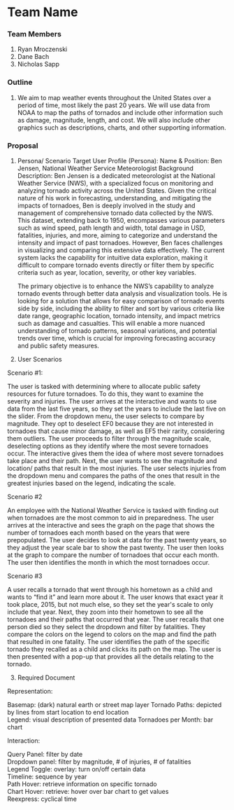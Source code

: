 # Team Name

### Team Members
1. Ryan Mroczenski
2. Dane Bach
3. Nicholas Sapp

### Outline 
1. We aim to map weather events throughout the United States over a period of time, most likely the past 20 years. We will use data from NOAA to map the paths of tornados and include other information such as damage, magnitude, length, and cost. We will also include other graphics such as descriptions, charts, and other supporting information. 

### Proposal
1. Persona/ Scenario 
    Target User Profile (Persona): Name & Position: Ben Jensen, National Weather Service Meteorologist Background Description: Ben Jensen is a dedicated meteorologist at the National Weather Service (NWS), with a specialized focus on monitoring and analyzing tornado activity across the United States. Given the critical nature of his work in forecasting, understanding, and mitigating the impacts of tornadoes, Ben is deeply involved in the study and management of comprehensive tornado data collected by the NWS. This dataset, extending back to 1950, encompasses various parameters such as wind speed, path length and width, total damage in USD, fatalities, injuries, and more, aiming to categorize and understand the intensity and impact of past tornadoes. However, Ben faces challenges in visualizing and comparing this extensive data effectively. The current system lacks the capability for intuitive data exploration, making it difficult to compare tornado events directly or filter them by specific criteria such as year, location, severity, or other key variables.
    
    The primary objective is to enhance the NWS’s capability to analyze tornado events through better data analysis and visualization tools. He is looking for a solution that allows for easy comparison of tornado events side by side, including the ability to filter and sort by various criteria like date range, geographic location, tornado intensity, and impact metrics such as damage and casualties. This will enable a more nuanced understanding of tornado patterns, seasonal variations, and potential trends over time, which is crucial for improving forecasting accuracy and public safety measures.

2. User Scenarios 

Scenario #1:  

The user is tasked with determining where to allocate public safety resources for future tornadoes. To do this, they want to examine the severity and injuries. The user arrives at the interactive and wants to use data from the last five years, so they set the years to include the last five on the slider. From the dropdown menu, the user selects to compare by magnitude. They opt to deselect EF0 because they are not interested in tornadoes that cause minor damage, as well as EF5 their rarity, considering them outliers. The user proceeds to filter through the magnitude scale, deselecting options as they identify where the most severe tornadoes occur. The interactive gives them the idea of where most severe tornadoes take place and their path. Next, the user wants to see the magnitude and location/ paths that result in the most injuries. The user selects injuries from the dropdown menu and compares the paths of the ones that result in the greatest injuries based on the legend, indicating the scale.  

Scenario #2 

An employee with the National Weather Service is tasked with finding out when tornadoes are the most common to aid in preparedness. The user arrives at the interactive and sees the graph on the page that shows the number of tornadoes each month based on the years that were prepopulated. The user decides to look at data for the past twenty years, so they adjust the year scale bar to show the past twenty. The user then looks at the graph to compare the number of tornadoes that occur each month. The user then identifies the month in which the most tornadoes occur.  

Scenario #3 

A user recalls a tornado that went through his hometown as a child and wants to “find it” and learn more about it. The user knows that exact year it took place, 2015, but not much else, so they set the year's scale to only include that year. Next, they zoom into their hometown to see all the tornadoes and their paths that occurred that year. The user recalls that one person died so they select the dropdown and filter by fatalities. They compare the colors on the legend to colors on the map and find the path that resulted in one fatality. The user identifies the path of the specific tornado they recalled as a child and clicks its path on the map. The user is then presented with a pop-up that provides all the details relating to the tornado. 

3. Required Document 

Representation:

Basemap: (dark) natural earth or street map layer 
Tornado Paths: depicted by lines from start location to end location  
Legend: visual description of presented data 
Tornadoes per Month: bar chart  

Interaction:  

Query Panel: filter by date  
Dropdown panel: filter by magnitude, # of injuries, # of fatalities  
Legend Toggle: overlay: turn on/off certain data  
Timeline: sequence by year  
Path Hover: retrieve information on specific tornado  
Chart Hover: retrieve: hover over bar chart to get values  
Reexpress: cyclical time  




